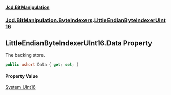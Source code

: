 ﻿#### [Jcd.BitManipulation](index.md 'index')

### [Jcd.BitManipulation.ByteIndexers](Jcd.BitManipulation.ByteIndexers.md 'Jcd.BitManipulation.ByteIndexers').[LittleEndianByteIndexerUInt16](Jcd.BitManipulation.ByteIndexers.LittleEndianByteIndexerUInt16.md 'Jcd.BitManipulation.ByteIndexers.LittleEndianByteIndexerUInt16')

## LittleEndianByteIndexerUInt16.Data Property

The backing store.

```csharp
public ushort Data { get; set; }
```

#### Property Value

[System.UInt16](https://docs.microsoft.com/en-us/dotnet/api/System.UInt16 'System.UInt16')